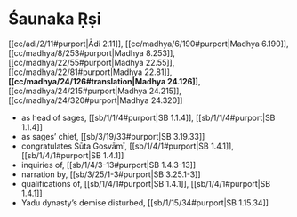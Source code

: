 # Śaunaka Ṛṣi

[[cc/adi/2/11#purport|Ādi 2.11]], [[cc/madhya/6/190#purport|Madhya 6.190]], [[cc/madhya/8/253#purport|Madhya 8.253]], [[cc/madhya/22/55#purport|Madhya 22.55]], [[cc/madhya/22/81#purport|Madhya 22.81]], **[[cc/madhya/24/126#translation|Madhya 24.126]]**, [[cc/madhya/24/215#purport|Madhya 24.215]], [[cc/madhya/24/320#purport|Madhya 24.320]]

* as head of sages, [[sb/1/1/4#purport|SB 1.1.4]], [[sb/1/1/4#purport|SB 1.1.4]]
* as sages’ chief, [[sb/3/19/33#purport|SB 3.19.33]]
* congratulates Sūta Gosvāmī, [[sb/1/4/1#purport|SB 1.4.1]], [[sb/1/4/1#purport|SB 1.4.1]]
* inquiries of, [[sb/1/4/3-13#purport|SB 1.4.3-13]]
* narration by, [[sb/3/25/1-3#purport|SB 3.25.1-3]]
* qualifications of, [[sb/1/4/1#purport|SB 1.4.1]], [[sb/1/4/1#purport|SB 1.4.1]]
* Yadu dynasty’s demise disturbed, [[sb/1/15/34#purport|SB 1.15.34]]
